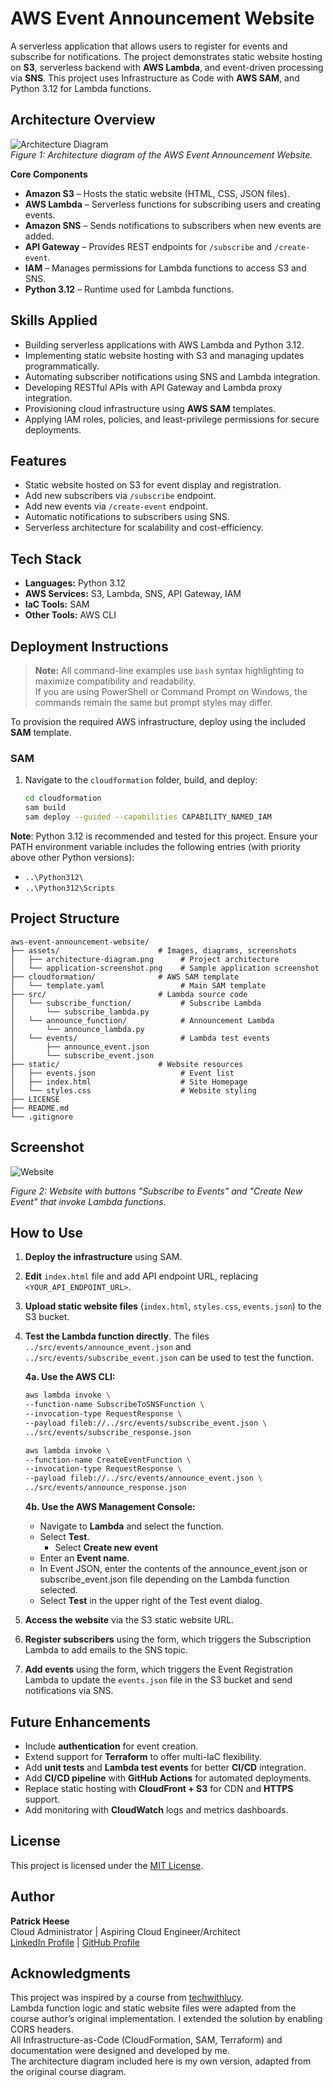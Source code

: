 # AWS Event Announcement Website
A serverless application that allows users to register for events and subscribe for notifications. The project demonstrates static website hosting on **S3**, serverless backend with **AWS Lambda**, and event-driven processing via **SNS**. This project uses Infrastructure as Code with **AWS SAM**, and Python 3.12 for Lambda functions.

## Architecture Overview
![Architecture Diagram](assets/architecture-diagram.png)  
*Figure 1: Architecture diagram of the AWS Event Announcement Website.*

**Core Components**  
- **Amazon S3** – Hosts the static website (HTML, CSS, JSON files).  
- **AWS Lambda** – Serverless functions for subscribing users and creating events.  
- **Amazon SNS** – Sends notifications to subscribers when new events are added.  
- **API Gateway** – Provides REST endpoints for `/subscribe` and `/create-event`.  
- **IAM** – Manages permissions for Lambda functions to access S3 and SNS.  
- **Python 3.12** – Runtime used for Lambda functions.  

## Skills Applied
- Building serverless applications with AWS Lambda and Python 3.12.  
- Implementing static website hosting with S3 and managing updates programmatically.  
- Automating subscriber notifications using SNS and Lambda integration.  
- Developing RESTful APIs with API Gateway and Lambda proxy integration.  
- Provisioning cloud infrastructure using **AWS SAM** templates.  
- Applying IAM roles, policies, and least-privilege permissions for secure deployments.  

## Features
- Static website hosted on S3 for event display and registration.  
- Add new subscribers via `/subscribe` endpoint.  
- Add new events via `/create-event` endpoint.  
- Automatic notifications to subscribers using SNS.  
- Serverless architecture for scalability and cost-efficiency.  

## Tech Stack
- **Languages:** Python 3.12  
- **AWS Services:** S3, Lambda, SNS, API Gateway, IAM  
- **IaC Tools:** SAM
- **Other Tools:** AWS CLI  

## Deployment Instructions
> **Note:** All command-line examples use `bash` syntax highlighting to maximize compatibility and readability.  
> If you are using PowerShell or Command Prompt on Windows, the commands remain the same but prompt styles may differ.

To provision the required AWS infrastructure, deploy using the included **SAM** template.

### **SAM**
1. Navigate to the `cloudformation` folder, build, and deploy:
   ```bash
   cd cloudformation
   sam build
   sam deploy --guided --capabilities CAPABILITY_NAMED_IAM
   ```

**Note**: Python 3.12 is recommended and tested for this project. Ensure your PATH environment variable includes the following entries (with priority above other Python versions):
- `..\Python312\`
- `..\Python312\Scripts`  

## Project Structure
```plaintext
aws-event-announcement-website/
├── assets/                      # Images, diagrams, screenshots
│   ├── architecture-diagram.png      # Project architecture
│   └── application-screenshot.png    # Sample application screenshot
├── cloudformation/              # AWS SAM template
│   └── template.yaml                 # Main SAM template
├── src/                         # Lambda source code
│   └── subscribe_function/           # Subscribe Lambda
│       └── subscribe_lambda.py
│   └── announce_function/            # Announcement Lambda
│       └── announce_lambda.py
│	└── events/                       # Lambda test events
│   	├── announce_event.json      
│   	└── subscribe_event.json       
├── static/                      # Website resources
│   ├── events.json      		      # Event list
│   ├── index.html      			  # Site Homepage
│   └── styles.css                    # Website styling
├── LICENSE
├── README.md
└── .gitignore
```

## Screenshot
![Website](assets/application-screenshot.png)

*Figure 2: Website with buttons "Subscribe to Events" and "Create New Event" that invoke Lambda functions*.

## How to Use
1. **Deploy the infrastructure** using SAM.  
2. **Edit** `index.html` file and add API endpoint URL, replacing `<YOUR_API_ENDPOINT_URL>`.  
3. **Upload static website files** (`index.html`, `styles.css`, `events.json`) to the S3 bucket. 
4. **Test the Lambda function directly**. The files `../src/events/announce_event.json` and `../src/events/subscribe_event.json` can be used to test the function.  

   **4a. Use the AWS CLI:**

     ```bash
     aws lambda invoke \
	 --function-name SubscribeToSNSFunction \
	 --invocation-type RequestResponse \
	 --payload fileb://../src/events/subscribe_event.json \
	 ../src/events/subscribe_response.json
     ```
	 
	 ```bash
     aws lambda invoke \
	 --function-name CreateEventFunction \
	 --invocation-type RequestResponse \
	 --payload fileb://../src/events/announce_event.json \
	 ../src/events/announce_response.json
     ```

   **4b. Use the AWS Management Console:**
   - Navigate to **Lambda** and select the function.  
   - Select **Test**.
	 - Select **Create new event**
   - Enter an **Event name**.
   - In Event JSON, enter the contents of the announce_event.json or subscribe_event.json file depending on the Lambda function selected.
   - Select **Test** in the upper right of the Test event dialog.

5. **Access the website** via the S3 static website URL.  
6. **Register subscribers** using the form, which triggers the Subscription Lambda to add emails to the SNS topic.  
7. **Add events** using the form, which triggers the Event Registration Lambda to update the `events.json` file in the S3 bucket and send notifications via SNS.  
## Future Enhancements 
- Include **authentication** for event creation.  
- Extend support for **Terraform** to offer multi-IaC flexibility.  
- Add **unit tests** and **Lambda test events** for better **CI/CD** integration.  
- Add **CI/CD pipeline** with **GitHub Actions** for automated deployments.  
- Replace static hosting with **CloudFront + S3** for CDN and **HTTPS** support.  
- Add monitoring with **CloudWatch** logs and metrics dashboards.  

## License
This project is licensed under the [MIT License](LICENSE).  

## Author
**Patrick Heese**  
Cloud Administrator | Aspiring Cloud Engineer/Architect  
[LinkedIn Profile](https://www.linkedin.com/in/patrick-heese/) | [GitHub Profile](https://github.com/patrick-heese)

## Acknowledgments
This project was inspired by a course from [techwithlucy](https://github.com/techwithlucy).  
Lambda function logic and static website files were adapted from the course author’s original implementation. I extended the solution by enabling CORS headers.  
All Infrastructure-as-Code (CloudFormation, SAM, Terraform) and documentation were designed and developed by me.  
The architecture diagram included here is my own version, adapted from the original course diagram.  
